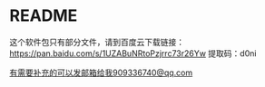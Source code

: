 # README

这个软件包只有部分文件，请到百度云下载链接：https://pan.baidu.com/s/1UZABuNRtoPzjrrc73r26Yw 
提取码：d0ni

有需要补充的可以发邮箱给我909336740@qq.com

